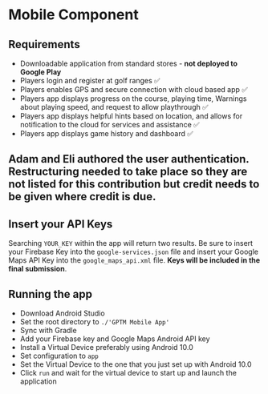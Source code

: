 # Mobile Component

## Requirements

* Downloadable application from standard stores - <strong>not deployed to Google Play</strong>
* Players login and register at golf ranges ✅
* Players enables GPS and secure connection with cloud based app ✅
* Players app displays progress on the course, playing time, Warnings about playing speed, and
request to allow playthrough ✅
* Players app displays helpful hints based on location, and allows for notification to the cloud for
services and assistance ✅
* Players app displays game history and dashboard ✅

## Adam and Eli authored the user authentication. Restructuring needed to take place so they are not listed for this contribution but credit needs to be given where credit is due.

## Insert your API Keys

Searching `YOUR_KEY` within the app will return two results. Be sure to insert your Firebase Key into the `google-services.json` file and insert your Google Maps API Key into the `google_maps_api.xml` file. <strong>Keys will be included in the final submission</strong>.

## Running the app

* Download Android Studio
* Set the root directory to `./'GPTM Mobile App'`
* Sync with Gradle
* Add your Firebase key and Google Maps Android API key
* Install a Virtual Device preferably using Android 10.0
* Set configuration to `app`
* Set the Virtual Device to the one that you just set up with Android 10.0
* Click `run` and wait for the virtual device to start up and launch the application
